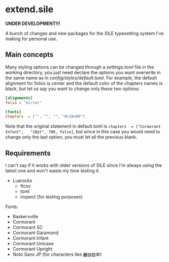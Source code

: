# extend.sile

**UNDER DEVELOPMENT!!!**

A bunch of changes and new packages for the SILE typesetting system I've making for personal use.

## Main concepts

Many styling options can be changed through a *settings.toml* file in the working directory, you just need declare the options you want overwrite in the same name as in *config/styles/default.toml*. For example, the default alignment for folios is center and the default color of the chapters names is black, but let us say you want to change only these two options:

``` toml
[alignments]
folio = "mirror"

[fonts]
chapters  = ["", "", "", "#c28e00"]
```

Note that the original statement in default.toml is `chapters  = ["Cormorant Infant",   "18pt", 700, false]`, but since in this case you would need to change only the last option, you must let all the previous blank.

## Requirements

I can't say if it works with older versions of SILE since I'm always using the latest one and won't waste my time testing it.  

- Luarocks
  - ftcsv
  - toml
  - inspect (for testing purposes)

Fonts:

- Baskervville
- Cormorant
- Cormorant SC
- Cormorant Garamond
- Cormorant Infant
- Cormorant Unicase
- Cormorant Upright
- Noto Sans JP  (for characters like ▩▤▧⌘)
